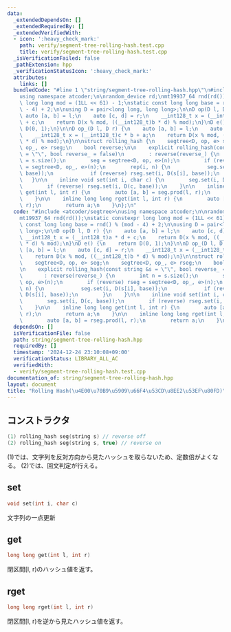 ```yaml
---
data:
  _extendedDependsOn: []
  _extendedRequiredBy: []
  _extendedVerifiedWith:
  - icon: ':heavy_check_mark:'
    path: verify/segment-tree-rolling-hash.test.cpp
    title: verify/segment-tree-rolling-hash.test.cpp
  _isVerificationFailed: false
  _pathExtension: hpp
  _verificationStatusIcon: ':heavy_check_mark:'
  attributes:
    links: []
  bundledCode: "#line 1 \"string/segment-tree-rolling-hash.hpp\"\n#include <atcoder/segtree>\n\
    using namespace atcoder;\n\nrandom_device rd;\nmt19937_64 rnd(rd());\nstatic constexpr\
    \ long long mod = (1LL << 61) - 1;\nstatic const long long base = rnd() % (mod\
    \ - 4) + 2;\n\nusing D = pair<long long, long long>;\n\nD op(D l, D r) {\n   \
    \ auto [a, b] = l;\n    auto [c, d] = r;\n    __int128_t x = (__int128_t)a * d\
    \ + c;\n    return D(x % mod, ((__int128_t)b * d) % mod);\n}\nD e() {\n    return\
    \ D(0, 1);\n}\n\nD op_(D l, D r) {\n    auto [a, b] = l;\n    auto [c, d] = r;\n\
    \    __int128_t x = (__int128_t)c * b + a;\n    return D(x % mod, ((__int128_t)b\
    \ * d) % mod);\n}\n\nstruct rolling_hash {\n    segtree<D, op, e> seg;\n    segtree<D,\
    \ op_, e> rseg;\n    bool reverse;\n\n    explicit rolling_hash(const string &s\
    \ = \"\", bool reverse_ = false)\n        : reverse(reverse_) {\n        int n\
    \ = s.size();\n        seg = segtree<D, op, e>(n);\n        if (reverse) rseg\
    \ = segtree<D, op_, e>(n);\n        rep(i, n) {\n            seg.set(i, D(s[i],\
    \ base));\n            if (reverse) rseg.set(i, D(s[i], base));\n        }\n \
    \   }\n\n    inline void set(int i, char c) {\n        seg.set(i, D(c, base));\n\
    \        if (reverse) rseg.set(i, D(c, base));\n    }\n\n    inline long long\
    \ get(int l, int r) {\n        auto [a, b] = seg.prod(l, r);\n        return a;\n\
    \    }\n\n    inline long long rget(int l, int r) {\n        auto [a, b] = rseg.prod(l,\
    \ r);\n        return a;\n    }\n};\n"
  code: "#include <atcoder/segtree>\nusing namespace atcoder;\n\nrandom_device rd;\n\
    mt19937_64 rnd(rd());\nstatic constexpr long long mod = (1LL << 61) - 1;\nstatic\
    \ const long long base = rnd() % (mod - 4) + 2;\n\nusing D = pair<long long, long\
    \ long>;\n\nD op(D l, D r) {\n    auto [a, b] = l;\n    auto [c, d] = r;\n   \
    \ __int128_t x = (__int128_t)a * d + c;\n    return D(x % mod, ((__int128_t)b\
    \ * d) % mod);\n}\nD e() {\n    return D(0, 1);\n}\n\nD op_(D l, D r) {\n    auto\
    \ [a, b] = l;\n    auto [c, d] = r;\n    __int128_t x = (__int128_t)c * b + a;\n\
    \    return D(x % mod, ((__int128_t)b * d) % mod);\n}\n\nstruct rolling_hash {\n\
    \    segtree<D, op, e> seg;\n    segtree<D, op_, e> rseg;\n    bool reverse;\n\
    \n    explicit rolling_hash(const string &s = \"\", bool reverse_ = false)\n \
    \       : reverse(reverse_) {\n        int n = s.size();\n        seg = segtree<D,\
    \ op, e>(n);\n        if (reverse) rseg = segtree<D, op_, e>(n);\n        rep(i,\
    \ n) {\n            seg.set(i, D(s[i], base));\n            if (reverse) rseg.set(i,\
    \ D(s[i], base));\n        }\n    }\n\n    inline void set(int i, char c) {\n\
    \        seg.set(i, D(c, base));\n        if (reverse) rseg.set(i, D(c, base));\n\
    \    }\n\n    inline long long get(int l, int r) {\n        auto [a, b] = seg.prod(l,\
    \ r);\n        return a;\n    }\n\n    inline long long rget(int l, int r) {\n\
    \        auto [a, b] = rseg.prod(l, r);\n        return a;\n    }\n};"
  dependsOn: []
  isVerificationFile: false
  path: string/segment-tree-rolling-hash.hpp
  requiredBy: []
  timestamp: '2024-12-24 23:10:08+09:00'
  verificationStatus: LIBRARY_ALL_AC
  verifiedWith:
  - verify/segment-tree-rolling-hash.test.cpp
documentation_of: string/segment-tree-rolling-hash.hpp
layout: document
title: "Rolling Hash(\u4E00\u70B9\u5909\u66F4\u53CD\u8EE2\u53EF\u80FD)"
---
```


## コンストラクタ

```cpp
(1) rolling_hash seg(string s) // reverse off
(2) rolling_hash seg(string s, true) // reverse on
```

(1)では、文字列を反対方向から見たハッシュを取らないため、定数倍がよくなる。
(2)では、回文判定が行える。

## set

```cpp
void set(int i, char c)
```

文字列の一点更新

## get

```cpp
long long get(int l, int r)
```

閉区間[l, r)のハッシュ値を返す。

## rget

```cpp
long long rget(int l, int r)
```

閉区間[l, r)を逆から見たハッシュ値を返す。